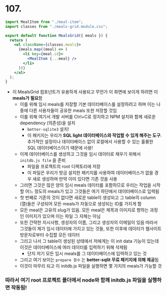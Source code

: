# 107.

```jsx
import MealItem from "./meal-item";
import classes from "./meals-grid.module.css";

export default function MealsGrid({ meals }) {
  return (
    <ul className={classes.meals}>
      {meals.map((meal) => (
        <li key={meal.id}>
          <MealItem {...meal} />
        </li>
      ))}
    </ul>
  );
}
```

- 이 MealsGrid 컴포넌트가 유용하게 사용되고 무언가 이 화면에 보이게 하려면 이 **meals가 필요**함
  - 이를 위해 임시 meals를 저장할 기본 데이터베이스를 설정하려고 하며 이는 나중에 다른 사용자들이 공유한 meals 또한 저장할 것임
  - 이를 위해 여기서 개발 서버를 Ctrl+C로 정지하고 NPM 설치와 함께 새로운 dependency (의존성)을 설치
    - `better-sqlite3` 설치!
    - 이 패키지는 우리가 **SQL light 데이터베이스와 작업할 수 있게 해주는 도구**.
      추가적인 설정이나 데이터베이스 없이 로컬에서 사용할 수 있는 훌륭한 SQL 데이터베이스이기 때문에 사용!
  - 이제 데이터베이스를 생성하고 그것을 임시 데이터로 채우기 위해서 `initdb.js file` 을 준비
    - 파일을 프로젝트의 root 디렉토리에 저장
    - 이 파일은 우리가 방금 설치한 패키지를 사용하여 데이터베이스가 없을 경우 새로 생성하며 만약 이미 있다면 기존 것을 사용
  - 그러면 그것은 많은 양의 임시 meals 데이터를 포함하므로 우리는 작업을 시작할 어느 정도의 meals가 있고 그것들은 여기 하단에서 데이터베이스로 입력됨
  - 첫 번째로 기존의 것이 없다면 새로운 table이 생성되고 그 table의 column (열)들은 구성되어 모든 meals가 자동으로 생성되는 ID를 가지게 함
  - 모든 meal은 고유의 slug가 있음. 모든 meal은 제목과 이미지로 향하는 과정인 이미지가 있으며 이는 파일 그 자체는 아님
  - 또한 간략한 지시사항, 생성자의 이름, 그리고 생성자의 이메일이 있음 따라서 그것들이 제가 임시 데이터에 가지고 있는 것들, 또한 이후에 데이터가 웹사이트 방문자로부터 수집할 모든 데이터
  - 그리고 나서 그 table이 생성된 상태에서 저에게는 이 init data 기능이 있는데 이것은 데이터베이스에 여러 데이터를 입력하기 위해 삭제됨
    - 단지 저기 모든 임시 meals를 그 데이터베이스에 입력하고 있는 것
  - 그리고 여기 보이는 `prepare 함수` 는 **better-sqlit 무료 패키지에 의해 제공**됨
  - 이것이 마무리 되고 이 initdb.js 파일을 실행하면 몇 가지의 meals가 가능할 것

### 따라서 여기 root 프로젝트 폴더에서 node와 함께 initdb.js 파일을 실행하면 작동됨!
